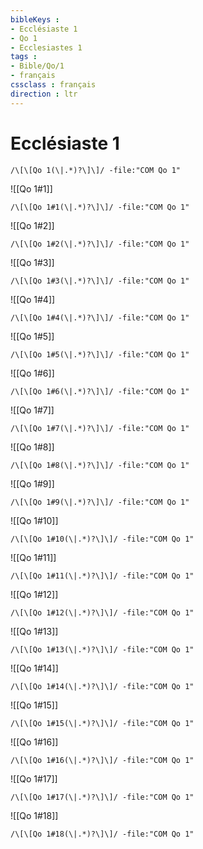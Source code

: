 ```yaml
---
bibleKeys : 
- Ecclésiaste 1
- Qo 1
- Ecclesiastes 1
tags : 
- Bible/Qo/1
- français
cssclass : français
direction : ltr
---
```


# Ecclésiaste 1

```query
/\[\[Qo 1(\|.*)?\]\]/ -file:"COM Qo 1"
```



![[Qo 1#1]]

```query
/\[\[Qo 1#1(\|.*)?\]\]/ -file:"COM Qo 1"
```

![[Qo 1#2]]

```query
/\[\[Qo 1#2(\|.*)?\]\]/ -file:"COM Qo 1"
```

![[Qo 1#3]]

```query
/\[\[Qo 1#3(\|.*)?\]\]/ -file:"COM Qo 1"
```

![[Qo 1#4]]

```query
/\[\[Qo 1#4(\|.*)?\]\]/ -file:"COM Qo 1"
```

![[Qo 1#5]]

```query
/\[\[Qo 1#5(\|.*)?\]\]/ -file:"COM Qo 1"
```

![[Qo 1#6]]

```query
/\[\[Qo 1#6(\|.*)?\]\]/ -file:"COM Qo 1"
```

![[Qo 1#7]]

```query
/\[\[Qo 1#7(\|.*)?\]\]/ -file:"COM Qo 1"
```

![[Qo 1#8]]

```query
/\[\[Qo 1#8(\|.*)?\]\]/ -file:"COM Qo 1"
```

![[Qo 1#9]]

```query
/\[\[Qo 1#9(\|.*)?\]\]/ -file:"COM Qo 1"
```

![[Qo 1#10]]

```query
/\[\[Qo 1#10(\|.*)?\]\]/ -file:"COM Qo 1"
```

![[Qo 1#11]]

```query
/\[\[Qo 1#11(\|.*)?\]\]/ -file:"COM Qo 1"
```

![[Qo 1#12]]

```query
/\[\[Qo 1#12(\|.*)?\]\]/ -file:"COM Qo 1"
```

![[Qo 1#13]]

```query
/\[\[Qo 1#13(\|.*)?\]\]/ -file:"COM Qo 1"
```

![[Qo 1#14]]

```query
/\[\[Qo 1#14(\|.*)?\]\]/ -file:"COM Qo 1"
```

![[Qo 1#15]]

```query
/\[\[Qo 1#15(\|.*)?\]\]/ -file:"COM Qo 1"
```

![[Qo 1#16]]

```query
/\[\[Qo 1#16(\|.*)?\]\]/ -file:"COM Qo 1"
```

![[Qo 1#17]]

```query
/\[\[Qo 1#17(\|.*)?\]\]/ -file:"COM Qo 1"
```

![[Qo 1#18]]

```query
/\[\[Qo 1#18(\|.*)?\]\]/ -file:"COM Qo 1"
```

